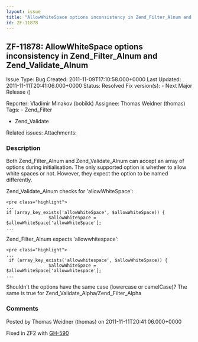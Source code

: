 ```yaml
---
layout: issue
title: "AllowWhiteSpace options inconsistency in Zend_Filter_Alnum and Zend_Validate_Alnum"
id: ZF-11878
---
```


ZF-11878: AllowWhiteSpace options inconsistency in Zend\_Filter\_Alnum and Zend\_Validate\_Alnum
------------------------------------------------------------------------------------------------

 Issue Type: Bug Created: 2011-11-09T17:10:58.000+0000 Last Updated: 2011-11-11T20:41:06.000+0000 Status: Resolved Fix version(s): - Next Major Release ()
 
 Reporter:  Vladimir Minakov (bobikk)  Assignee:  Thomas Weidner (thomas)  Tags: - Zend\_Filter
- Zend\_Validate
 
 Related issues: 
 Attachments: 
### Description

Both Zend\_Filter\_Alnum and Zend\_Validate\_Alnum can accept an array of options during initialisation. The only supported option is whether to allow white spaces or not. However, they expect the option to be named differently.

Zend\_Validate\_Alnum checks for 'allowWhiteSpace':

 
    <pre class="highlight">
    ...
    if (array_key_exists('allowWhiteSpace', $allowWhiteSpace)) {
                    $allowWhiteSpace = $allowWhiteSpace['allowWhiteSpace'];
    ...


Zend\_Filter\_Alnum expects 'allowwhitespace':

 
    <pre class="highlight">
    ...
     if (array_key_exists('allowwhitespace', $allowWhiteSpace)) {
                    $allowWhiteSpace = $allowWhiteSpace['allowwhitespace'];
    ...


Shouldn't the options have the same case (lowercase or camelCase)? The same is true for Zend\_Validate\_Alpha/Zend\_Filter\_Alpha

 

 

### Comments

Posted by Thomas Weidner (thomas) on 2011-11-11T20:41:06.000+0000

Fixed in ZF2 with [GH-590](https://github.com/zendframework/zf2/pull/590)

 

 